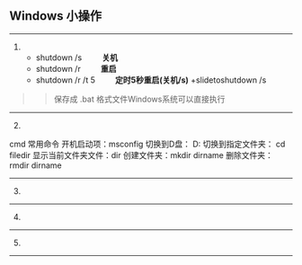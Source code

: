 ## Windows 小操作
-------------------------------------------
1. + shutdown /s &emsp;&emsp; **关机**
    + shutdown /r &emsp;&emsp; **重启**
    + shutdown /r /t 5 &emsp;&emsp; **定时5秒重启(关机/s)**
    +slidetoshutdown /s 
>> 保存成 .bat 格式文件Windows系统可以直接执行
-------------------------------------------
2.
cmd 常用命令
开机启动项：msconfig
切换到D盘： D:
切换到指定文件夹： cd filedir
显示当前文件夹文件：dir
创建文件夹：mkdir dirname
删除文件夹：rmdir dirname

-------------------------------------------



3. 
-------------------------------------------


4.
-------------------------------------------


5.
-------------------------------------------